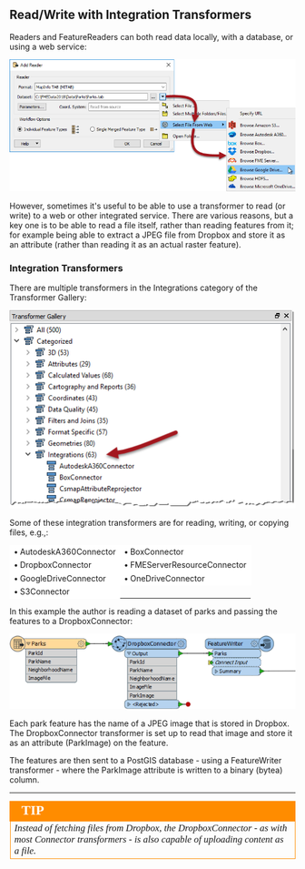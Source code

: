 ## Read/Write with Integration Transformers ##

Readers and FeatureReaders can both read data locally, with a database, or using a web service:

![](./Images/Img3.023.ReaderWebSource.png)

However, sometimes it's useful to be able to use a transformer to read (or write) to a web or other integrated service. There are various reasons, but a key one is to be able to read a file itself, rather than reading features from it; for example being able to extract a JPEG file from Dropbox and store it as an attribute (rather than reading it as an actual raster feature).


### Integration Transformers ###

There are multiple transformers in the Integrations category of the Transformer Gallery:

![](./Images/Img3.024.IntegrationsTransformers.png)

Some of these integration transformers are for reading, writing, or copying files, e.g.,:

<table style="width: 100%;">
<tr>
    <td style="border: 1px solid white; background-color:white; padding:2"><strong>&bull;</strong> AutodeskA360Connector</td>
    <td style="border: 1px solid white; background-color:white; padding:2"><strong>&bull;</strong> BoxConnector</td>
</tr>
<tr>
    <td style="border: 1px solid white; background-color:white; padding:2"><strong>&bull;</strong> DropboxConnector</td>
    <td style="border: 1px solid white; background-color:white; padding:2"><strong>&bull;</strong> FMEServerResourceConnector</td>
</tr>
<tr>
    <td style="border: 1px solid white; background-color:white; padding:2"><strong>&bull;</strong> GoogleDriveConnector</td>
    <td style="border: 1px solid white; background-color:white; padding:2"><strong>&bull;</strong> OneDriveConnector</td>
</tr>
<tr>
    <td style="border: 1px solid white; background-color:white; padding:2"><strong>&bull;</strong> S3Connector</td>
</tr>
</table>

In this example the author is reading a dataset of parks and passing the features to a DropboxConnector:

![](./Images/Img3.025.DropboxImageRead.png)
<!--There is no example workspace for this because it wouldn't work without a Dropbox connection-->

Each park feature has the name of a JPEG image that is stored in Dropbox. The DropboxConnector transformer is set up to read that image and store it as an attribute (ParkImage) on the feature.

The features are then sent to a PostGIS database - using a FeatureWriter transformer - where the ParkImage attribute is written to a binary (bytea) column.

---

<!--Tip Section-->

<table style="border-spacing: 0px">
<tr>
<td style="vertical-align:middle;background-color:darkorange;border: 2px solid darkorange">
<i class="fa fa-info-circle fa-lg fa-pull-left fa-fw" style="color:white;padding-right: 12px;vertical-align:text-top"></i>
<span style="color:white;font-size:x-large;font-weight: bold;font-family:serif">TIP</span>
</td>
</tr>

<tr>
<td style="border: 1px solid darkorange">
<span style="font-family:serif; font-style:italic; font-size:larger">
Instead of fetching files from Dropbox, the DropboxConnector - as with most Connector transformers - is also capable of uploading content as a file.
</span>
</td>
</tr>
</table>
